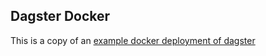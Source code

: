 ## Dagster Docker

This is a copy of an [example docker deployment of dagster](https://github.com/dagster-io/dagster/tree/0.14.17/examples/deploy_docker) 

